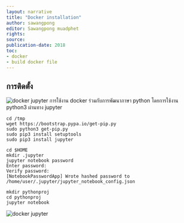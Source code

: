 ```yaml
---
layout: narrative
title: "Docker installation"
author: sawangpong
editor: Sawangpong muadphet
rights:
source:
publication-date: 2018
toc:
- docker
- build docker file
---
```


## การติดตั้ง
![docker jupyter](../../assets/images/content_docker.png)
การใช้งาน docker ร่วมกับการพัฒนาภาษา python โดยการใช้งาน python3 ผ่านทาง jupyter

```
cd /tmp
wget https://bootstrap.pypa.io/get-pip.py
sudo python3 get-pip.py
sudo pip3 install setuptools
sudo pip3 install jupyter

cd $HOME
mkdir .jupyter
jupyter notebook password
Enter password:
Verify password:
[NotebookPasswordApp] Wrote hashed password to /home/user/.jupyter/jupyter_notebook_config.json

mkdir pythonproj
cd pythonproj
jupyter notebook

```
![docker jupyter](../../assets/images/jupyter.png)
